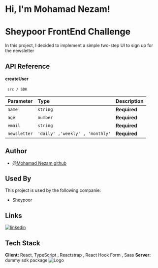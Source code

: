 # Hi, I'm Mohamad Nezam!
# Sheypoor FrontEnd Challenge
In this project, I decided to implement a simple two-step UI to sign up for the newsletter
## API Reference
#### createUser
```http
 src / SDK
```
| Parameter | Type | Description |
| :-------- | :------- | :------------------------- |
| `name` | `string` | **Required** |
| `age` | `number` | **Required** |
| `email` | `string` | **Required** |
| `newsletter` | `'daily' ,'weekly' , 'monthly'`| **Required** |
## Author
- [@Mohamad Nezam github](https://www.github.com/MrNezamDeveloper)
## Used By
This project is used by the following companie:
- Sheypoor
## Links
[![linkedin](https://img.shields.io/badge/linkedin-0A66C2?style=for-thebadge&logo=linkedin&logoColor=white)](https://www.linkedin.com/in/nezam-mohamad09123363786/)
## Tech Stack
**Client:** React, TypeScript , Reactstrap , React Hook Form , Saas
**Server:** dummy sdk package
![Logo](https://www.sheypoor.com/x/imgs/QE4lApai.svg)